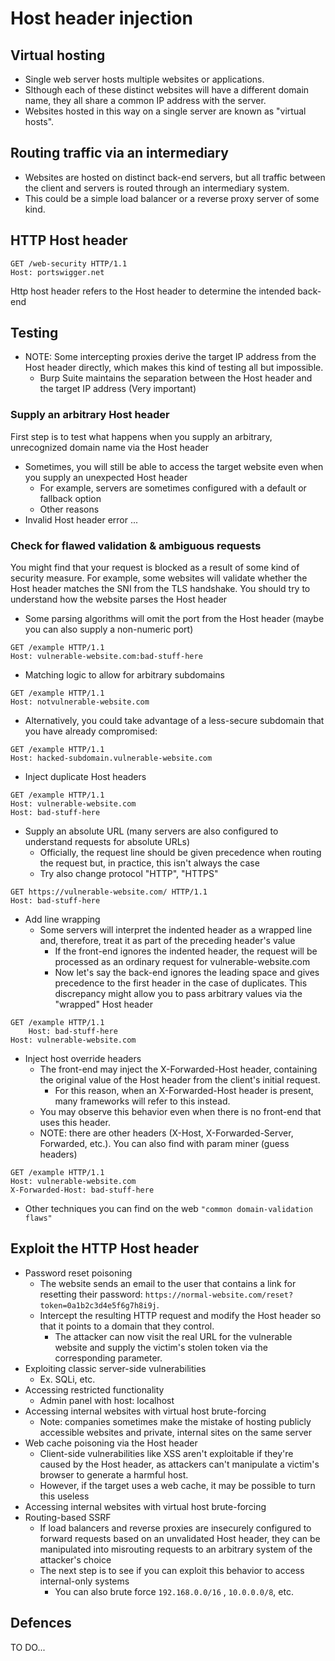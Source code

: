 # Host header injection

## Virtual hosting
- Single web server hosts multiple websites or applications.
- Slthough each of these distinct websites will have a different domain name, they all share a common IP address with the server. 
- Websites hosted in this way on a single server are known as "virtual hosts".

## Routing traffic via an intermediary
- Websites are hosted on distinct back-end servers, but all traffic between the client and servers is routed through an intermediary system.
- This could be a simple load balancer or a reverse proxy server of some kind.

## HTTP Host header
```
GET /web-security HTTP/1.1
Host: portswigger.net
```
Http host header refers to the Host header to determine the intended back-end

## Testing
- NOTE: Some intercepting proxies derive the target IP address from the Host header directly, which makes this kind of testing all but impossible.
  - Burp Suite maintains the separation between the Host header and the target IP address (Very important)

### Supply an arbitrary Host header
First step is to test what happens when you supply an arbitrary, unrecognized domain name via the Host header
  - Sometimes, you will still be able to access the target website even when you supply an unexpected Host header
      - For example, servers are sometimes configured with a default or fallback option
      - Other reasons
  - Invalid Host header error ...

### Check for flawed validation & ambiguous requests
You might find that your request is blocked as a result of some kind of security measure. For example, some websites will validate whether the Host header matches the SNI from the TLS handshake. You should try to understand how the website parses the Host header
- Some parsing algorithms will omit the port from the Host header (maybe you can also supply a non-numeric port)
```
GET /example HTTP/1.1
Host: vulnerable-website.com:bad-stuff-here
```
- Matching logic to allow for arbitrary subdomains
```
GET /example HTTP/1.1
Host: notvulnerable-website.com
```
-  Alternatively, you could take advantage of a less-secure subdomain that you have already compromised:
```
GET /example HTTP/1.1
Host: hacked-subdomain.vulnerable-website.com
```
- Inject duplicate Host headers
```
GET /example HTTP/1.1
Host: vulnerable-website.com
Host: bad-stuff-here
```
- Supply an absolute URL (many servers are also configured to understand requests for absolute URLs)
  - Officially, the request line should be given precedence when routing the request but, in practice, this isn't always the case
  - Try also change protocol "HTTP", "HTTPS" 
```
GET https://vulnerable-website.com/ HTTP/1.1
Host: bad-stuff-here
```
- Add line wrapping
  - Some servers will interpret the indented header as a wrapped line and, therefore, treat it as part of the preceding header's value
    - If the front-end ignores the indented header, the request will be processed as an ordinary request for vulnerable-website.com
    - Now let's say the back-end ignores the leading space and gives precedence to the first header in the case of duplicates. This discrepancy might allow you to pass arbitrary values via the "wrapped" Host header
```
GET /example HTTP/1.1
    Host: bad-stuff-here
Host: vulnerable-website.com
```
- Inject host override headers
  - The front-end may inject the X-Forwarded-Host header, containing the original value of the Host header from the client's initial request.
    - For this reason, when an X-Forwarded-Host header is present, many frameworks will refer to this instead.
  - You may observe this behavior even when there is no front-end that uses this header.
  - NOTE: there are other headers (X-Host, X-Forwarded-Server, Forwarded, etc.). You can also find with param miner (guess headers)
```
GET /example HTTP/1.1
Host: vulnerable-website.com
X-Forwarded-Host: bad-stuff-here
```
- Other techniques you can find on the web `"common domain-validation flaws"`

## Exploit the HTTP Host header
- Password reset poisoning
  - The website sends an email to the user that contains a link for resetting their password: `https://normal-website.com/reset?token=0a1b2c3d4e5f6g7h8i9j`.
  - Intercept the resulting HTTP request and modify the Host header so that it points to a domain that they control.
    - The attacker can now visit the real URL for the vulnerable website and supply the victim's stolen token via the corresponding parameter.
- Exploiting classic server-side vulnerabilities
  - Ex. SQLi, etc.
- Accessing restricted functionality
  - Admin panel with host: localhost
- Accessing internal websites with virtual host brute-forcing
  - Note: companies sometimes make the mistake of hosting publicly accessible websites and private, internal sites on the same server
- Web cache poisoning via the Host header
  - Client-side vulnerabilities like XSS aren't exploitable if they're caused by the Host header, as attackers can't manipulate a victim's browser to generate a harmful host.
  - However, if the target uses a web cache, it may be possible to turn this useless
- Accessing internal websites with virtual host brute-forcing
- Routing-based SSRF
  - If load balancers and reverse proxies are insecurely configured to forward requests based on an unvalidated Host header, they can be manipulated into misrouting requests to an arbitrary system of the attacker's choice
  - The next step is to see if you can exploit this behavior to access internal-only systems
    - You can also brute force `192.168.0.0/16` , `10.0.0.0/8`, etc.

## Defences
TO DO...

